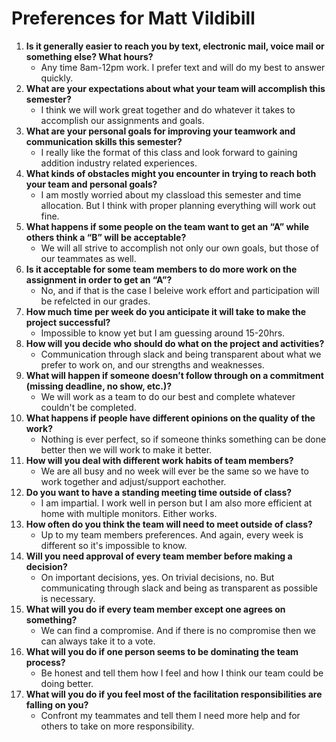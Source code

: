 # Preferences for Matt Vildibill

1. __Is it generally easier to reach you by text, electronic mail, voice mail or something else?  What hours?__ 
   * Any time 8am-12pm work. I prefer text and will do my best to answer quickly. 
1. __What are your expectations about what your team will accomplish this semester?__ 
   * I think we will work great together and do whatever it takes to accomplish our assignments and goals. 
1. __What are your personal goals for improving your teamwork and communication skills this semester?__ 
   * I really like the format of this class and look forward to gaining addition industry related experiences.
1. __What kinds of obstacles might you encounter in trying to reach both your team and personal goals?__ 
   * I am mostly worried about my classload this semester and time allocation. But I think with proper planning everything will work out fine. 
1. __What happens if some people on the team want to get an “A” while others think a “B” will be acceptable?__ 
   * We will all strive to accomplish not only our own goals, but those of our teammates as well. 
1. __Is it acceptable for some team members to do more work on the assignment in order to get an “A”?__ 
   * No, and if that is the case I beleive work effort and participation will be refelcted in our grades. 
1. __How much time per week do you anticipate it will take to make the project successful?__ 
   * Impossible to know yet but I am guessing around 15-20hrs. 
1. __How will you decide who should do what on the project and activities?__ 
   * Communication through slack and being transparent about what we prefer to work on, and our strengths and weaknesses. 
1. __What will happen if someone doesn’t follow through on a commitment (missing deadline, no show, etc.)?__ 
   * We will work as a team to do our best and complete whatever couldn't be completed. 
1. __What happens if people have different opinions on the quality of the work?__ 
   * Nothing is ever perfect, so if someone thinks something can be done better then we will work to make it better. 
1. __How will you deal with different work habits of team members?__ 
   * We are all busy and no week will ever be the same so we have to work together and adjust/support eachother. 
1. __Do you want to have a standing meeting time outside of class?__ 
   * I am impartial. I work well in person but I am also more efficient at home with multiple monitors. Either works. 
1. __How often do you think the team will need to meet outside of class?__ 
   * Up to my team members preferences. And again, every week is different so it's impossible to know. 
1. __Will you need approval of every team member before making a decision?__ 
   * On important decisions, yes. On trivial decisions, no. But communicating through slack and being as transparent as possible is necessary. 
1. __What will you do if every team member except one agrees on something?__ 
   * We can find a compromise. And if there is no compromise then we can always take it to a vote. 
1. __What will you do if one person seems to be dominating the team process?__ 
   * Be honest and tell them how I feel and how I think our team could be doing better. 
1. __What will you do if you feel most of the facilitation responsibilities are falling on you?__ 
   * Confront my teammates and tell them I need more help and for others to take on more responsibility. 
